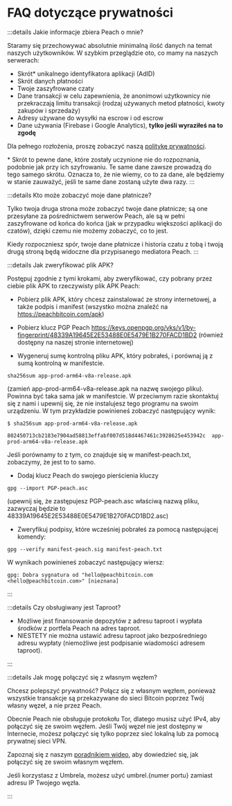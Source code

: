 # FAQ dotyczące prywatności

:::details Jakie informacje zbiera Peach o mnie?

Staramy się przechowywać absolutnie minimalną ilość danych na temat naszych użytkowników. W szybkim przeglądzie oto, co mamy na naszych serwerach:

- Skrót\* unikalnego identyfikatora aplikacji (AdID)
- Skrót danych płatności
- Twoje zaszyfrowane czaty
- Dane transakcji w celu zapewnienia, że anonimowi użytkownicy nie przekraczają limitu transakcji (rodzaj używanych metod płatności, kwoty zakupów i sprzedaży)
- Adresy używane do wysyłki na escrow i od escrow
- Dane używania (Firebase i Google Analytics), **tylko jeśli wyraziłeś na to zgodę**

Dla pełnego rozłożenia, proszę zobaczyć naszą [politykę prywatności](/privacy-policy/).

\* Skrót to pewne dane, które zostały uczynione nie do rozpoznania, podobnie jak przy ich szyfrowaniu. Te same dane zawsze prowadzą do tego samego skrótu. Oznacza to, że nie wiemy, co to za dane, ale będziemy w stanie zauważyć, jeśli te same dane zostaną użyte dwa razy.
:::

:::details Kto może zobaczyć moje dane płatnicze?

Tylko twoja druga strona może zobaczyć twoje dane płatnicze; są one przesyłane za pośrednictwem serwerów Peach, ale są w pełni zaszyfrowane od końca do końca (jak w przypadku większości aplikacji do czatów), dzięki czemu nie możemy zobaczyć, co to jest.

Kiedy rozpoczniesz spór, twoje dane płatnicze i historia czatu z tobą i twoją drugą stroną będą widoczne dla przypisanego mediatora Peach.
:::

:::details Jak zweryfikować plik APK?

Postępuj zgodnie z tymi krokami, aby zweryfikować, czy pobrany przez ciebie plik APK to rzeczywisty plik APK Peach:

- Pobierz plik APK, który chcesz zainstalować ze strony internetowej, a także podpis i manifest (wszystko można znaleźć na https://peachbitcoin.com/apk)

- Pobierz klucz PGP Peach https://keys.openpgp.org/vks/v1/by-fingerprint/48339A19645E2E53488E0E5479E1B270FACD1BD2 (również dostępny na naszej stronie internetowej)

- Wygeneruj sumę kontrolną pliku APK, który pobrałeś, i porównaj ją z sumą kontrolną w manifestcie.
````
sha256sum app-prod-arm64-v8a-release.apk
````
(zamień app-prod-arm64-v8a-release.apk na nazwę swojego pliku). Powinna być taka sama jak w manifestcie. W przeciwnym razie skontaktuj się z nami i upewnij się, że nie instalujesz tego programu na swoim urządzeniu. W tym przykładzie powinieneś zobaczyć następujący wynik:
```
$ sha256sum app-prod-arm64-v8a-release.apk

802450713cb2183e7904ad58813effabf007d518d4467461c3928625e453942c  app-prod-arm64-v8a-release.apk
```
Jeśli porównamy to z tym, co znajduje się w manifest-peach.txt, zobaczymy, że jest to to samo.

- Dodaj klucz Peach do swojego pierścienia kluczy
```
gpg --import PGP-peach.asc
```
(upewnij się, że zastępujesz PGP-peach.asc właściwą nazwą pliku, zazwyczaj będzie to 48339A19645E2E53488E0E5479E1B270FACD1BD2.asc)

- Zweryfikuj podpisy, które wcześniej pobrałeś za pomocą następującej komendy:
```
gpg --verify manifest-peach.sig manifest-peach.txt
``` 
W wynikach powinieneś zobaczyć następujący wiersz:
```
gpg: Dobra sygnatura od "hello@peachbitcoin.com <hello@peachbitcoin.com>" [nieznana]
```
:::

:::details Czy obsługiwany jest Taproot?

- Możliwe jest finansowanie depozytów z adresu taproot i wypłata środków z portfela Peach na adres taproot.
- NIESTETY nie można ustawić adresu taproot jako bezpośredniego adresu wypłaty (niemożliwe jest podpisanie wiadomości adresem taproot).

:::


:::details Jak mogę połączyć się z własnym węzłem?

Chcesz polepszyć prywatność? Połącz się z własnym węzłem, ponieważ wszystkie transakcje są przekazywane do sieci Bitcoin poprzez Twój własny węzeł, a nie przez Peach.

Obecnie Peach nie obsługuje protokołu Tor, dlatego musisz użyć IPv4, aby połączyć się ze swoim węzłem. Jeśli Twój węzeł nie jest dostępny w Internecie, możesz połączyć się tylko poprzez sieć lokalną lub za pomocą prywatnej sieci VPN.

Zapoznaj się z naszym [poradnikiem wideo](https://www.youtube.com/watch?v=xtvq2i3mIYg), aby dowiedzieć się, jak połączyć się ze swoim własnym węzłem.

Jeśli korzystasz z Umbrela, możesz użyć umbrel.{numer portu} zamiast adresu IP Twojego węzła.

:::
